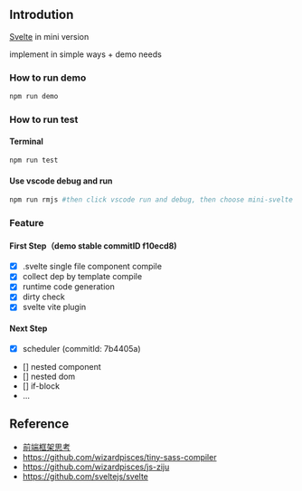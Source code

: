 ## Introdution
[Svelte](https://svelte.dev/) in mini version

implement in simple ways + demo needs

### How to run demo
```bash
npm run demo
```
### How to run test
#### Terminal
```bash
npm run test
```
#### Use vscode debug and run
```bash
npm run rmjs #then click vscode run and debug, then choose mini-svelte to run (reference experiment/.vscode/launch.json)
```

### Feature

#### First Step（demo stable commitID f10ecd8)
* [x] .svelte single file component compile
* [x] collect dep by template compile
* [x] runtime code generation
* [x] dirty check
* [x] svelte vite plugin

#### Next Step
* [x] scheduler (commitId: 7b4405a)
* [] nested component
* [] nested dom
* [] if-block
* ...
## Reference

* [前端框架思考](https://wizardpisces.github.io/blog/%E5%89%8D%E7%AB%AF%E6%A1%86%E6%9E%B6%E6%80%9D%E8%80%83)
* https://github.com/wizardpisces/tiny-sass-compiler
* https://github.com/wizardpisces/js-ziju
* https://github.com/sveltejs/svelte
